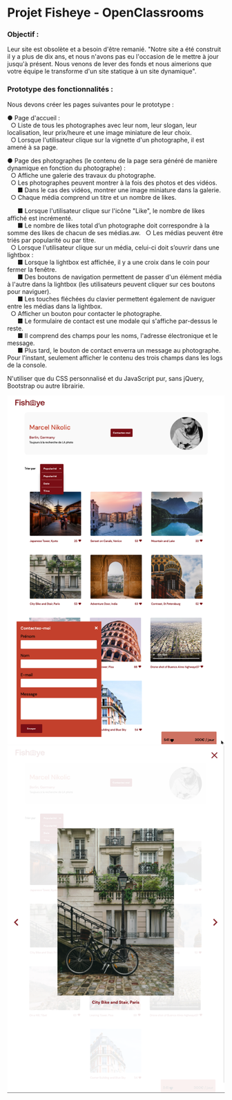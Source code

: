 # Projet Fisheye - OpenClassrooms

### Objectif :  
Leur site est obsolète et a besoin d'être remanié.
"Notre site a été construit il y a plus de dix ans, et nous n'avons pas eu l'occasion de
le mettre à jour jusqu'à présent. Nous venons de lever des fonds et nous aimerions
que votre équipe le transforme d'un site statique à un site dynamique".    

### Prototype des fonctionnalités :  

Nous devons créer les pages suivantes pour le prototype :  

● Page d'accueil :  
&nbsp;&nbsp;○ Liste de tous les photographes avec leur nom, leur slogan, leur
localisation, leur prix/heure et une image miniature de leur choix.  
&nbsp;&nbsp;○ Lorsque l'utilisateur clique sur la vignette d'un photographe, il est
amené à sa page.    

● Page des photographes (le contenu de la page sera généré de manière
dynamique en fonction du photographe) :  
&nbsp;&nbsp;○ Affiche une galerie des travaux du photographe.  
&nbsp;&nbsp;○ Les photographes peuvent montrer à la fois des photos et des vidéos.  
&nbsp;&nbsp;&nbsp;&nbsp;&nbsp;&nbsp;■ Dans le cas des vidéos, montrer une image miniature dans la
galerie.  
&nbsp;&nbsp;○ Chaque média comprend un titre et un nombre de likes.  

&nbsp;&nbsp;&nbsp;&nbsp;&nbsp;&nbsp;■ Lorsque l'utilisateur clique sur l'icône "Like", le nombre de likes
affiché est incrémenté.  
&nbsp;&nbsp;&nbsp;&nbsp;&nbsp;&nbsp;■ Le nombre de likes total d’un photographe doit correspondre à la
somme des likes de chacun de ses médias.aw. 
&nbsp;&nbsp;○ Les médias peuvent être triés par popularité ou par titre.  
&nbsp;&nbsp;○ Lorsque l'utilisateur clique sur un média, celui-ci doit s’ouvrir dans une
lightbox :  
&nbsp;&nbsp;&nbsp;&nbsp;&nbsp;&nbsp;■ Lorsque la lightbox est affichée, il y a une croix dans le coin pour
fermer la fenêtre.  
&nbsp;&nbsp;&nbsp;&nbsp;&nbsp;&nbsp;■ Des boutons de navigation permettent de passer d'un élément
média à l'autre dans la lightbox (les utilisateurs peuvent cliquer
sur ces boutons pour naviguer).  
&nbsp;&nbsp;&nbsp;&nbsp;&nbsp;&nbsp;■ Les touches fléchées du clavier permettent également de
naviguer entre les médias dans la lightbox.  
&nbsp;&nbsp;○ Afficher un bouton pour contacter le photographe.  
&nbsp;&nbsp;&nbsp;&nbsp;&nbsp;&nbsp;■ Le formulaire de contact est une modale qui s'affiche par-dessus
le reste.  
&nbsp;&nbsp;&nbsp;&nbsp;&nbsp;&nbsp;■ Il comprend des champs pour les noms, l'adresse électronique et
le message.  
&nbsp;&nbsp;&nbsp;&nbsp;&nbsp;&nbsp;■ Plus tard, le bouton de contact enverra un message au
photographe. Pour l'instant, seulement afficher le contenu des
trois champs dans les logs de la console.  

N'utiliser que du CSS personnalisé et du JavaScript pur, sans jQuery, Bootstrap ou autre librairie.

![alt text](assets/printScreens/printScreen1.png)
![alt text](assets/printScreens/printScreen2.png)



